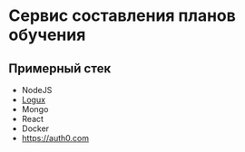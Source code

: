 # Сервис составления планов обучения

## Примерный стек
- NodeJS
- [Logux](https://github.com/logux/)
- Mongo
- React
- Docker
- https://auth0.com


